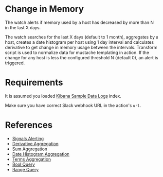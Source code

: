 # Change in Memory

The watch alerts if memory used by a host has decreased by more than N in the last X days.

The watch searches for the last X days (default to 1 month), aggregates by a host, creates a date histogram per host using 1 day interval and calculates derivative to get change in memory usage between the intervals. Transform script is used to normalize data for mustache templating in action. If the change for any host is less the configured threshold N (default 0), an alert is triggered.

# Requirements

It is assumed you loaded [Kibana Sample Data Logs](https://www.elastic.co/guide/en/kibana/current/add-sample-data.html) index.

Make sure you have correct Slack webhook URL in the action's `url`.

# References

* [Signals Alerting](https://docs.search-guard.com/latest/elasticsearch-alerting-getting-started)
* [Derivative Aggregation](https://www.elastic.co/guide/en/elasticsearch/reference/current/search-aggregations-pipeline-derivative-aggregation.html)
* [Sum Aggregation](https://www.elastic.co/guide/en/elasticsearch/reference/current/search-aggregations-metrics-sum-aggregation.html)
* [Date Histogram Aggregation](https://www.elastic.co/guide/en/elasticsearch/reference/current/search-aggregations-bucket-datehistogram-aggregation.html)
* [Terms Aggregation](https://www.elastic.co/guide/en/elasticsearch/reference/current/search-aggregations-bucket-terms-aggregation.html)
* [Bool Query](https://www.elastic.co/guide/en/elasticsearch/reference/current/query-dsl-bool-query.html)
* [Range Query](https://www.elastic.co/guide/en/elasticsearch/reference/current/query-dsl-range-query.html)
